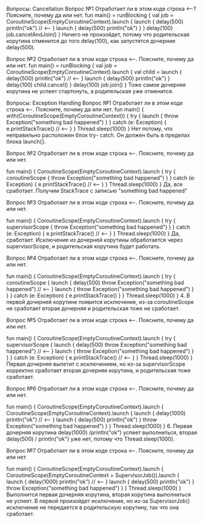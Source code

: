 Вопросы: Cancellation
Вопрос №1
Отработает ли в этом коде строка <--? Поясните, почему да или нет.
fun main() = runBlocking {
    val job = CoroutineScope(EmptyCoroutineContext).launch {
        launch {
            delay(500)
            println("ok") // <--
        }
        launch {
            delay(500)
            println("ok")
        }
    }
    delay(100)
    job.cancelAndJoin()
}
Ничего не произойдет, потому что родительская корутина отменится до того delay(100), как запустятся дочерние delay(500).

Вопрос №2
Отработает ли в этом коде строка <--. Поясните, почему да или нет.
fun main() = runBlocking {
    val job = CoroutineScope(EmptyCoroutineContext).launch {
        val child = launch {
            delay(500)
            println("ok") // <--
        }
        launch {
            delay(500)
            println("ok")
        }
        delay(100)
        child.cancel()
    }
    delay(100)
    job.join()
}
Тоже самое дочерняя корутина не успеет стартонуть, а родительская уже отменится.

Вопросы: Exception Handling
Вопрос №1
Отработает ли в этом коде строка <--. Поясните, почему да или нет.
fun main() {
    with(CoroutineScope(EmptyCoroutineContext)) {
        try {
            launch {
                throw Exception("something bad happened")
            }
        } catch (e: Exception) {
            e.printStackTrace() // <--
        }
    }
    Thread.sleep(1000)
}
Нет потому, что неправильно расположен блок try- catch. Он должен быть в пределах блока launch{}.

Вопрос №2
Отработает ли в этом коде строка <--. Поясните, почему да или нет.

fun main() {
    CoroutineScope(EmptyCoroutineContext).launch {
        try {
            coroutineScope {
                throw Exception("something bad happened")
            }
        } catch (e: Exception) {
            e.printStackTrace() // <--
        }
    }
    Thread.sleep(1000)
}
Да, все сработает. Получим StackTrace с записью "something bad happened"

Вопрос №3
Отработает ли в этом коде строка <--. Поясните, почему да или нет.

fun main() {
    CoroutineScope(EmptyCoroutineContext).launch {
        try {
            supervisorScope {
                throw Exception("something bad happened")
            }
        } catch (e: Exception) {
            e.printStackTrace() // <--
        }
    }
    Thread.sleep(1000)
}
Да, сработает. Исключение из дочерней корутины обработается через supervisorScope, и родительская корутина будет работать.

Вопрос №4
Отработает ли в этом коде строка <--. Поясните, почему да или нет.

fun main() {
    CoroutineScope(EmptyCoroutineContext).launch {
        try {
            coroutineScope {
                launch {
                    delay(500)
                    throw Exception("something bad happened") // <--
                }
                launch {
                    throw Exception("something bad happened")
                }
            }
        } catch (e: Exception) {
            e.printStackTrace()
        }
    }
    Thread.sleep(1000)
}
4.	В первой дочерней корутине появится исключение, из-за coroutineScope не сработает вторая дочерняя и родительская тоже не сработает.

Вопрос №5
Отработает ли в этом коде строка <--. Поясните, почему да или нет.

fun main() {
    CoroutineScope(EmptyCoroutineContext).launch {
        try {
            supervisorScope {
                launch {
                    delay(500)
                    throw Exception("something bad happened") // <--
                }
                launch {
                    throw Exception("something bad happened")
                }
            }
        } catch (e: Exception) {
            e.printStackTrace() // <--
        }
    }
    Thread.sleep(1000)
}
Первая дочерняя вылетит с исключением, но из-за supervisorScope корректно сработает вторая дочерняя корутина, и родительская тоже сработает.

Вопрос №6
Отработает ли в этом коде строка <--. Поясните, почему да или нет.

fun main() {
    CoroutineScope(EmptyCoroutineContext).launch {
        CoroutineScope(EmptyCoroutineContext).launch {
            launch {
                delay(1000)
                println("ok") // <--
            }
            launch {
                delay(500)
                println("ok")
            }
            throw Exception("something bad happened")
        }
    }
    Thread.sleep(1000)
}
6.	Первая дочерняя корутина delay(1000) /println("ok") успеет выполниться, вторая delay(500) / println("ok") уже нет, потому что Thread.sleep(1000).

Вопрос №7
Отработает ли в этом коде строка <--. Поясните, почему да или нет.

fun main() {
    CoroutineScope(EmptyCoroutineContext).launch {
        CoroutineScope(EmptyCoroutineContext + SupervisorJob()).launch {
            launch {
                delay(1000)
                println("ok") // <--
            }
            launch {
                delay(500)
                println("ok")
            }
            throw Exception("something bad happened")
        }
    }
    Thread.sleep(1000)
}
Выполнится первая дочерняя корутина, вторая корутина выполниться не успеет. В первой произойдет исключение, но из-за SupervisorJob() исключение не передается в родительскую корутину, так что она сработает.
